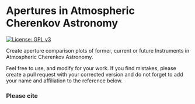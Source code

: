 # Apertures in Atmospheric Cherenkov Astronomy

[![License: GPL v3](https://img.shields.io/badge/License-GPL%20v3-blue.svg)](https://www.gnu.org/licenses/gpl-3.0)

Create aperture comparison plots of former, current or future Instruments in Atmospheric Cherenkov Astronomy. 

Feel free to use, and modify for your work. If you find mistakes, please create a pull request with your corrected version and do not forget to add your name and affiliation to the reference below.


### Please cite


